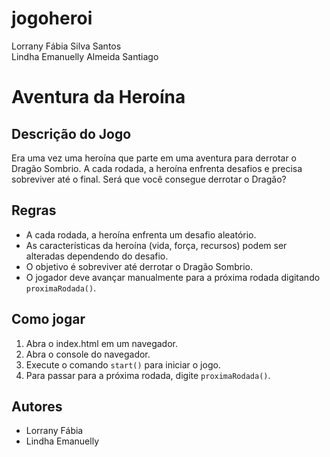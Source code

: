 # jogoheroi
Lorrany Fábia Silva  Santos                                                                                                                                 
Lindha Emanuelly Almeida Santiago
# Aventura da Heroína

## Descrição do Jogo
Era uma vez uma heroína que parte em uma aventura para derrotar o Dragão Sombrio. A cada rodada, a heroína enfrenta desafios e precisa sobreviver até o final. Será que você consegue derrotar o Dragão?

## Regras
- A cada rodada, a heroína enfrenta um desafio aleatório.
- As características da heroína (vida, força, recursos) podem ser alteradas dependendo do desafio.
- O objetivo é sobreviver até derrotar o Dragão Sombrio.
- O jogador deve avançar manualmente para a próxima rodada digitando `proximaRodada()`.

## Como jogar
1. Abra o index.html em um navegador.
2. Abra o console do navegador.
3. Execute o comando `start()` para iniciar o jogo.
4. Para passar para a próxima rodada, digite `proximaRodada()`.

## Autores
- Lorrany Fábia
- Lindha Emanuelly
